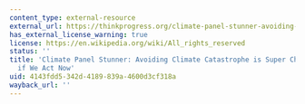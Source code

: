```yaml
---
content_type: external-resource
external_url: https://thinkprogress.org/climate-panel-stunner-avoiding-climate-catastrophe-is-super-cheap-but-only-if-we-act-now-48da9b59e02b/
has_external_license_warning: true
license: https://en.wikipedia.org/wiki/All_rights_reserved
status: ''
title: 'Climate Panel Stunner: Avoiding Climate Catastrophe is Super Cheap-But Only
  if We Act Now'
uid: 4143fdd5-342d-4189-839a-4600d3cf318a
wayback_url: ''
---
```

